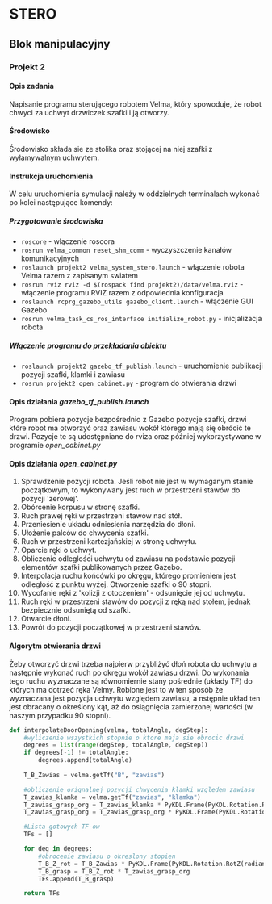 # STERO
## Blok manipulacyjny
### Projekt 2

#### Opis zadania
Napisanie programu sterującego robotem Velma, który spowoduje, że robot chwyci za uchwyt drzwiczek szafki i ją otworzy.

#### Środowisko
Środowisko składa sie ze stolika oraz stojącej na niej szafki z wyłamywalnym uchwytem.

#### Instrukcja uruchomienia
W celu uruchomienia symulacji należy w oddzielnych terminalach wykonać po kolei następujące komendy:

##### Przygotowanie środowiska
* `roscore`  - włączenie roscora 
* `rosrun velma_common reset_shm_comm` - wyczyszczenie kanałów komunikacyjnych
* `roslaunch projekt2 velma_system_stero.launch` - włączenie robota Velma razem z zapisanym swiatem
* `rosrun rviz rviz -d $(rospack find projekt2)/data/velma.rviz` - włączenie programu RVIZ razem z odpowiednia konfiguracja
* `roslaunch rcprg_gazebo_utils gazebo_client.launch` - włączenie GUI Gazebo
* `rosrun velma_task_cs_ros_interface initialize_robot.py` - inicjalizacja robota

##### Włączenie programu do przekładania obiektu
* `roslaunch projekt2 gazebo_tf_publish.launch` - uruchomienie publikacji pozycji szafki, klamki i zawiasu
* `rosrun projekt2 open_cabinet.py` - program do otwierania drzwi

#### Opis działania _gazebo_tf_publish.launch_
Program pobiera pozycje bezpośrednio z Gazebo pozycje szafki, drzwi które robot ma otworzyć oraz zawiasu wokół którego mają się obrócić te drzwi.
Pozycje te są udostępniane do rviza oraz później wykorzystywane w programie _open_cabinet.py_

#### Opis działania _open_cabinet.py_
1. Sprawdzenie pozycji robota. Jeśli robot nie jest w wymaganym stanie początkowym, to wykonywany jest ruch w przestrzeni stawów do pozycji 'zerowej'.
1. Obórcenie korpusu w stronę szafki.
1. Ruch prawej ręki w przestrzeni stawów nad stół.
1. Przeniesienie układu odniesienia narzędzia do dłoni.
1. Ułożenie palców do chwycenia szafki.
1. Ruch w przestrzeni kartezjańskiej w stronę uchwytu.
1. Oparcie ręki o uchwyt.
1. Obliczenie odleglości uchwytu od zawiasu na podstawie pozycji elementów szafki publikowanych przez Gazebo.
1. Interpolacja ruchu końcówki po okręgu, którego promieniem jest odległość z punktu wyżej. Otworzenie szafki o 90 stopni.
1. Wycofanie ręki z 'kolizji z otoczeniem' - odsunięcie jej od uchwytu.
1. Ruch ręki w przestrzeni stawów do pozycji z ręką nad stołem, jednak bezpiecznie odsuniętą od szafki.
1. Otwarcie dłoni.
1. Powrót do pozycji początkowej w przestrzeni stawów.


#### Algorytm otwierania drzwi
Żeby otworzyć drzwi trzeba najpierw przybliżyć dłoń robota do uchwytu a następnie wykonać ruch po okręgu wokół zawiasu drzwi. Do wykonania tego ruchu wyznaczane są równomiernie stany pośrednie (układy TF) do których ma dotrzeć ręka Velmy. Robione jest to w ten sposób że wyznaczana jest pozycja uchwytu względem zawiasu, a nstępnie układ ten jest obracany o określony kąt, aż do osiągnięcia zamierzonej wartości (w naszym przypadku 90 stopni).

```python
def interpolateDoorOpening(velma, totalAngle, degStep):
    #wyliczenie wszystkich stopnie o ktore maja sie obrocic drzwi
    degrees = list(range(degStep, totalAngle, degStep))
    if degrees[-1] != totalAngle:
        degrees.append(totalAngle)
    
    T_B_Zawias = velma.getTf("B", "zawias")

    #obliczenie orignalnej pozycji chwycenia klamki wzgledem zawiasu
    T_zawias_klamka = velma.getTf("zawias", "klamka")
    T_zawias_grasp_org = T_zawias_klamka * PyKDL.Frame(PyKDL.Rotation.RotY(radians(90)), PyKDL.Vector(+0.007, -0.035, +0.07))
    T_zawias_grasp_org = T_zawias_grasp_org * PyKDL.Frame(PyKDL.Rotation.RotX(radians(180)), PyKDL.Vector(0, 0, 0))

    #Lista gotowych TF-ow
    TFs = []

    for deg in degrees:
        #obrocenie zawiasu o okreslony stopien
        T_B_Z_rot = T_B_Zawias * PyKDL.Frame(PyKDL.Rotation.RotZ(radians(deg)), PyKDL.Vector())
        T_B_grasp = T_B_Z_rot * T_zawias_grasp_org
        TFs.append(T_B_grasp)

    return TFs
```

